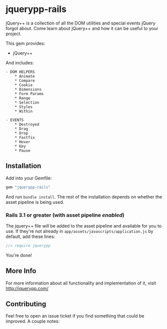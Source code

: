 # jquerypp-rails

jQuery++ is a collection of all the DOM utilities and special events jQuery forgot about. Come learn about jQuery++ and how it can be useful to your project.

This gem provides:

  * jQuery++

And includes:

	- DOM HELPERS
		* Animate
		* Compare
		* Cookie
		* Dimensions
		* Form Params
		* Range
		* Selection
		* Styles
		* Within

	- EVENTS
		* Destroyed
		* Drag
		* Drop
		* Fastfix
		* Hover
		* Key
		* Pause


## Installation

Add into your Gemfile:

```ruby
gem "jquerypp-rails"
```

And run `bundle install`. The rest of the installation depends on whether the asset pipeline is being used.

### Rails 3.1 or greater (with asset pipeline *enabled*)

The jquery++ file will be added to the asset pipeline and available for you to use. If they're not already in `app/assets/javascripts/application.js` by default, add these lines:

```js
//= require jquerypp
```

You're done!

## More Info

For more information about all functionality and implementation of it, visit http://jquerypp.com/

## Contributing

Feel free to open an issue ticket if you find something that could be improved. A couple notes:
